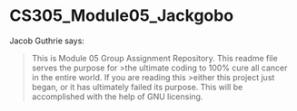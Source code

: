 # CS305_Module05_Jackgobo

Jacob Guthrie says:
>This is Module 05 Group Assignment Repository. This readme file serves the purpose for >the ultimate coding to 100% cure all cancer in the entire world. If you are reading this >either this project just began, or it has ultimately failed its purpose.
This will be accomplished with the help of GNU licensing. 